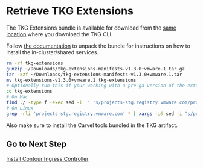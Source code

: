 # Retrieve TKG Extensions

The TKG Extensions bundle is available for download from the [same location](https://www.vmware.com/go/get-tkg) where you download the TKG CLI.

Follow [the documentation](https://docs.vmware.com/en/VMware-Tanzu-Kubernetes-Grid/1.2/vmware-tanzu-kubernetes-grid-12/GUID-extensions-index.html) to unpack the bundle for instructions on how to install the in-cluster/shared services.
```bash
rm -rf tkg-extensions
gunzip ~/Downloads/tkg-extensions-manifests-v1.3.0+vmware.1.tar.gz
tar -xzf ~/Downloads/tkg-extensions-manifests-v1.3.0+vmware.1.tar
mv tkg-extensions-v1.3.0+vmware.1 tkg-extensions
# Optionally run this if your working with a pre-ga version of the extensions manifets
cd tkg-extensions
# On Mac
find ./ -type f -exec sed -i '' 's/projects-stg.registry.vmware.com/projects-stg.registry.vmware.com/' {} \;
# On Linux
grep -rli 'projects-stg.registry.vmware.com' * | xargs -i@ sed -i "s/projects-stg.registry.vmware.com/projects-stg.registry.vmware.com/g" @
```

Also make sure to install the Carvel tools bundled in the TKG artifact.

## Go to Next Step

[Install Contour Ingress Controller](06_contour_mgmt.md)
